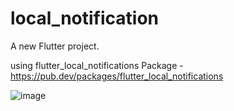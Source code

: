 # local_notification

A new Flutter project.

using flutter_local_notifications Package - https://pub.dev/packages/flutter_local_notifications

![image](https://github.com/MPrashh/flutter_local_notifications/assets/91754486/86f66430-be71-4740-8b39-2538216b64f2)
